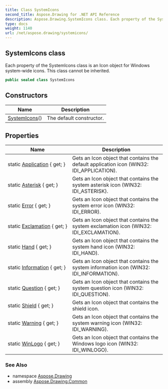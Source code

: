 ```yaml
---
title: Class SystemIcons
second_title: Aspose.Drawing for .NET API Reference
description: Aspose.Drawing.SystemIcons class. Each property of the SystemIcons class is an Icon object for Windows systemwide icons. This class cannot be inherited
type: docs
weight: 1140
url: /net/aspose.drawing/systemicons/
---
```

## SystemIcons class

Each property of the SystemIcons class is an Icon object for Windows system-wide icons. This class cannot be inherited.

```csharp
public sealed class SystemIcons
```

## Constructors

| Name | Description |
| --- | --- |
| [SystemIcons](systemicons/)() | The default constructor. |

## Properties

| Name | Description |
| --- | --- |
| static [Application](../../aspose.drawing/systemicons/application/) { get; } | Gets an Icon object that contains the default application icon (WIN32: IDI_APPLICATION). |
| static [Asterisk](../../aspose.drawing/systemicons/asterisk/) { get; } | Gets an Icon object that contains the system asterisk icon (WIN32: IDI_ASTERISK). |
| static [Error](../../aspose.drawing/systemicons/error/) { get; } | Gets an Icon object that contains the system error icon (WIN32: IDI_ERROR). |
| static [Exclamation](../../aspose.drawing/systemicons/exclamation/) { get; } | Gets an Icon object that contains the system exclamation icon (WIN32: IDI_EXCLAMATION). |
| static [Hand](../../aspose.drawing/systemicons/hand/) { get; } | Gets an Icon object that contains the system hand icon (WIN32: IDI_HAND). |
| static [Information](../../aspose.drawing/systemicons/information/) { get; } | Gets an Icon object that contains the system information icon (WIN32: IDI_INFORMATION). |
| static [Question](../../aspose.drawing/systemicons/question/) { get; } | Gets an Icon object that contains the system question icon (WIN32: IDI_QUESTION). |
| static [Shield](../../aspose.drawing/systemicons/shield/) { get; } | Gets an Icon object that contains the shield icon. |
| static [Warning](../../aspose.drawing/systemicons/warning/) { get; } | Gets an Icon object that contains the system warning icon (WIN32: IDI_WARNING). |
| static [WinLogo](../../aspose.drawing/systemicons/winlogo/) { get; } | Gets an Icon object that contains the Windows logo icon (WIN32: IDI_WINLOGO). |

### See Also

* namespace [Aspose.Drawing](../../aspose.drawing/)
* assembly [Aspose.Drawing.Common](../../)


